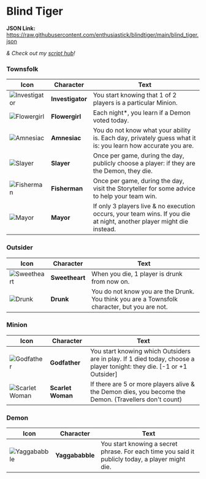 # Blind Tiger

**JSON Link:** https://raw.githubusercontent.com/enthusiastick/blindtiger/main/blind_tiger.json

*& Check out my [script hub](https://botc.eben.games/ "Blood on the Clocktower scripts by eben")!*

### Townsfolk

Icon | Character | Text
--- | --- | ---
![Investigator](https://wiki.bloodontheclocktower.com/images/a/ad/Icon_investigator.png) | **Investigator** | You start knowing that 1 of 2 players is a particular Minion.
![Flowergirl](https://wiki.bloodontheclocktower.com/images/a/ac/Icon_flowergirl.png) | **Flowergirl** | Each night*, you learn if a Demon voted today.
![Amnesiac](https://wiki.bloodontheclocktower.com/images/2/26/Icon_amnesiac.png) | **Amnesiac** | You do not know what your ability is. Each day, privately guess what it is: you learn how accurate you are.
![Slayer](https://wiki.bloodontheclocktower.com/images/d/d3/Icon_slayer.png) | **Slayer** | Once per game, during the day, publicly choose a player: if they are the Demon, they die.
![Fisherman](https://wiki.bloodontheclocktower.com/images/1/19/Icon_fisherman.png) | **Fisherman** | Once per game, during the day, visit the Storyteller for some advice to help your team win.
![Mayor](https://wiki.bloodontheclocktower.com/images/a/a1/Icon_mayor.png) | **Mayor** | If only 3 players live & no execution occurs, your team wins. If you die at night, another player might die instead.

### Outsider

Icon | Character | Text
--- | --- | ---
![Sweetheart](https://wiki.bloodontheclocktower.com/images/6/6a/Icon_sweetheart.png) | **Sweetheart** | When you die, 1 player is drunk from now on.
![Drunk](https://wiki.bloodontheclocktower.com/images/4/4a/Icon_drunk.png) | **Drunk** | You do not know you are the Drunk. You think you are a Townsfolk character, but you are not.

### Minion

Icon | Character | Text
--- | --- | ---
![Godfather](https://wiki.bloodontheclocktower.com/images/d/d0/Icon_godfather.png) | **Godfather** | You start knowing which Outsiders are in play. If 1 died today, choose a player tonight: they die. [-1 or +1 Outsider]
![Scarlet Woman](https://wiki.bloodontheclocktower.com/images/1/13/Icon_scarletwoman.png) | **Scarlet Woman** | If there are 5 or more players alive & the Demon dies, you become the Demon. (Travellers don't count)

### Demon

Icon | Character | Text
--- | --- | ---
![Yaggababble](https://wiki.bloodontheclocktower.com/images/0/08/Icon_yaggababble.png) | **Yaggababble** | You start knowing a secret phrase. For each time you said it publicly today, a player might die.

